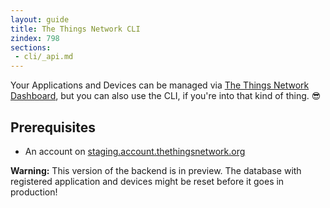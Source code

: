 ```yaml
---
layout: guide
title: The Things Network CLI
zindex: 798
sections:
 - cli/_api.md
---
```

Your Applications and Devices can be managed via [The Things Network Dashboard](/dasboard), but you can also use the CLI, if you're into that kind of thing. 😎

## Prerequisites

* An account on [staging.account.thethingsnetwork.org](https://staging.account.thethingsnetwork.org)

<div class="alert alert-danger"><strong>Warning:</strong> This version of the backend is in preview. The database with registered application and devices might be reset before it goes in production!</div>

